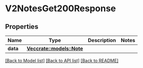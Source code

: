 # V2NotesGet200Response

## Properties

Name | Type | Description | Notes
------------ | ------------- | ------------- | -------------
**data** | [**Vec<crate::models::Note>**](note.md) |  | 

[[Back to Model list]](../README.md#documentation-for-models) [[Back to API list]](../README.md#documentation-for-api-endpoints) [[Back to README]](../README.md)



